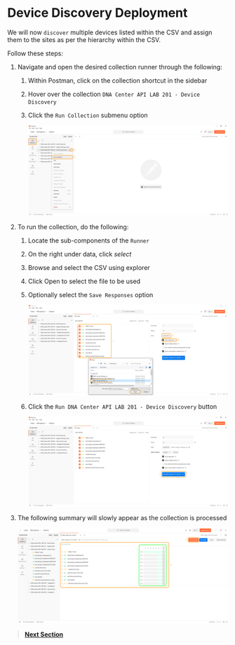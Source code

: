 # Device Discovery Deployment

We will now `discover` multiple devices listed within the CSV and assign them to the sites as per the hierarchy within the CSV.

Follow these steps:

1. Navigate and open the desired collection runner through the following:

   1. Within Postman, click on the collection shortcut in the sidebar
   2. Hover over the collection `DNA Center API LAB 201 - Device Discovery`
   3. Click the `Run Collection` submenu option

      ![json](./images/Postman-Collection-Discovery.png?raw=true "Import JSON")

2. To run the collection, do the following:

   1. Locate the sub-components of the `Runner`
   2. On the right under data, click *select* 
   3. Browse and select the CSV using explorer
   4. Click Open to select the file to be used
   5. Optionally select the `Save Responses` option

      ![json](./images/Postman-Collection-Discovery-Run-CSV.png?raw=true "Import JSON")

   6. Click  the `Run DNA Center API LAB 201 - Device Discovery` button

      ![json](./images/Postman-Collection-Discovery-Runner.png?raw=true "Import JSON")

3. The following summary will slowly appear as the collection is processed

   ![json](./images/Postman-Collection-Discovery-Summary.png?raw=true "Import JSON")

> [**Next Section**](./dnac-3-discovery/04-verify.md)

